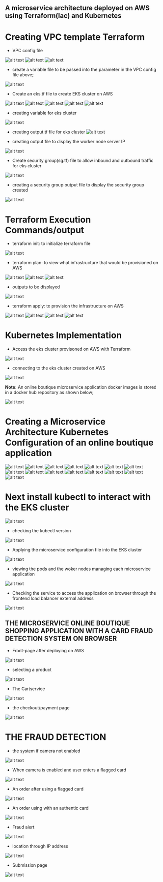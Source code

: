 ## A microservice architecture deployed on AWS using Terraform(Iac) and Kubernetes

# Creating VPC template Terraform

* VPC config file

![alt text](<images/VPC_with_EC2.tf file.PNG>)
![alt text](<images/VPC_with_EC2.tf file(contd 1).PNG>)
![alt text](<images/VPC_with_EC2.tf file(contd 2).PNG>)

* create a variable file to be passed into the parameter in the VPC config file above;

![alt text](<images/terraform.tfvars file(variables used).PNG>)

* Create an eks.tf file to create EKS cluster on AWS

![alt text](<images/eks/eks.tf terraform code.PNG>)
![alt text](<images/eks/eks.tf terraform code(contd 1).PNG>)
![alt text](<images/eks/eks.tf terraform code(contd 2).PNG>)
![alt text](<images/eks/eks.tf terraform code(contd 3).PNG>)
![alt text](<images/eks/eks.tf terraform code(contd 4).PNG>)

* creating variable for eks cluster

![alt text](<images/eks/variables.tf for eks.tf file.PNG>)

* creating output.tf file for eks cluster
![alt text](<images/eks/output.tf for eks.tf file.PNG>)

* creating output file to display the worker node server IP

![alt text](<images/output.tf file to display the woker node server IP address.PNG>)

* Create security group(sg.tf) file to allow inbound and outbound traffic for eks cluster

![alt text](<images/sg_eks/sg.tf file(security group settings for eks cluster).PNG>)

* creating a security group output file to display the security group created

![alt text](<images/sg_eks/output.tf file to display security group.PNG>)

# Terraform Execution Commands/output

* terraform init: to initialize terraform file

![alt text](<images/terraform commands/terraform init command(to initialize the tf config files).PNG>)

* terraform plan: to view what infrastructure that would be provisioned on AWS

![alt text](<images/terraform commands/terrform plan output(to view what infrastructure that will be provisioned on AWS).PNG>)
![alt text](<images/terraform commands/terrform plan output (contd 1).PNG>)
![alt text](<images/terraform commands/terrform plan output (contd 2).PNG>)

* outputs to be displayed

![alt text](<images/terraform commands/terrform plan output (contd 14).PNG>)

* terraform apply: to provision the infrastructure on AWS

![alt text](<images/terraform commands/terraform apply.PNG>)
![alt text](<images/terraform commands/terraform apply(contd 1).PNG>)
![alt text](<images/terraform commands/terrform apply in action.PNG>)
![alt text](<images/terraform commands/terrform apply in action(contd).PNG>)

# Kubernetes Implementation

* Access the eks cluster provisoned on AWS with Terraform

![alt text](<images/terraform commands/eks cluster created on AWS.PNG>)

* connecting to the eks cluster created on AWS

![alt text](<images/terraform commands/adding eks cluster.PNG>)

**Note:** An online boutique microservice application docker images is stored in a docker hub repository as shown below;

![alt text](<images/terraform commands/docker images.png>)

# Creating a Microservice Architecture Kubernetes Configuration of an online boutique application

![alt text](<images/terraform commands/config file/1.PNG>)
![alt text](<images/terraform commands/config file/2.PNG>)
![alt text](<images/terraform commands/config file/3.PNG>)
![alt text](<images/terraform commands/config file/4.PNG>)
![alt text](<images/terraform commands/config file/5.PNG>)
![alt text](<images/terraform commands/config file/6.PNG>)
![alt text](<images/terraform commands/config file/7.PNG>)
![alt text](<images/terraform commands/config file/8.PNG>)
![alt text](<images/terraform commands/config file/9.PNG>)
![alt text](<images/terraform commands/config file/10.PNG>)
![alt text](<images/terraform commands/config file/11.PNG>)
![alt text](<images/terraform commands/config file/12.PNG>)
![alt text](<images/terraform commands/config file/13.PNG>)
![alt text](<images/terraform commands/config file/14.PNG>)
![alt text](<images/terraform commands/config file/15.PNG>)

# Next install kubectl to interact with the EKS cluster

![alt text](<images/terraform commands/installing kubectl to interact with eks cluster.PNG>)

* checking the kubectl version

![alt text](<images/terraform commands/kubectl version.PNG>)

* Applying the microservice configuration file into the EKS cluster

![alt text](<images/terraform commands/applying the microservice archiecture config file in the eks cluster.PNG>)

* viewing the pods and the woker nodes managing each microservice application

![alt text](<images/terraform commands/viewing the pods and the woker nodes managing each microservice application.PNG>)

* Checking the service to access the application on browser through the frontend load balancer external address

![alt text](<images/terraform commands/viewing the kubernetes service.PNG>)

## THE MICROSERVICE ONLINE BOUTIQUE SHOPPING APPLICATION WITH A CARD FRAUD DETECTION SYSTEM ON BROWSER 

* Front-page after deploying on AWS

![alt text](<images/terraform commands/frontend/implem/FRONTEND1.jpg>)

* selecting a product

![alt text](<images/terraform commands/frontend/implem/2ND PAGE SELECTING PRODUCT.jpg>)

* The Cartservice

![alt text](<images/terraform commands/frontend/implem/3RD PAGE CARTSERVICE.jpg>)

* the checkout/payment page

![alt text](<images/terraform commands/frontend/implem/4TH PAGE.jpg>)


# THE FRAUD DETECTION

* the system if camera not enabled

![alt text](<images/terraform commands/frontend/implem/IF CAMERA NOT ENABLED.PNG>)

* When camera is enabled and user enters a flagged card

![alt text](<images/terraform commands/frontend/implem/when camera enabled.jpg>)

* An order after using a flagged card

 ![alt text](<images/terraform commands/frontend/implem/using a flagged card.jpg>)

 * An order using with an authentic card
 
![alt text](<images/terraform commands/frontend/implem/using authentic card.png>)
* Fraud alert

![alt text](<images/terraform commands/frontend/implem/fraud alert.png>)

* location through IP address 

![alt text](<images/terraform commands/frontend/implem/location through IP addr.png>)

* Submission page

![alt text](<images/terraform commands/frontend/implem/SUBMISSION PAGE 5TH.PNG>)